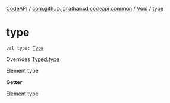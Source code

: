 [CodeAPI](../../index.md) / [com.github.jonathanxd.codeapi.common](../index.md) / [Void](index.md) / [type](.)

# type

`val type: `[`Type`](http://docs.oracle.com/javase/6/docs/api/java/lang/reflect/Type.html)

Overrides [Typed.type](../../com.github.jonathanxd.codeapi.base/-typed/type.md)

Element type

**Getter**

Element type

